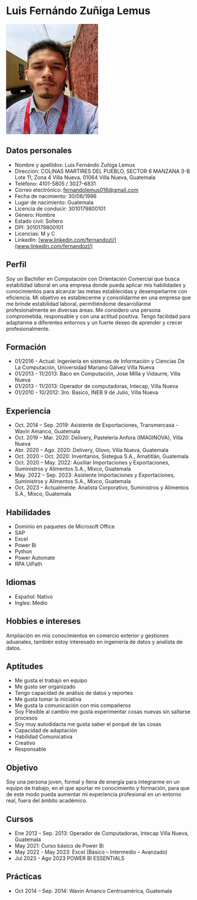 # Luis Fernándo Zuñiga Lemus

<img src="Fernando.jpg" alt="Imagen de Luis Fernándo Zuñiga Lemus" width="250" height="300">

## Datos personales
- Nombre y apellidos: Luis Fernándo Zuñiga Lemus
- Dirección: COLINAS MARTIRES DEL PUEBLO, SECTOR 6 MANZANA 3-B Lote 11, Zona 4 Villa Nueva, 01064 Villa Nueva, Guatemala
- Teléfono: 4101-5805 / 3027-6831
- Correo electrónico: fernandolemus016@gmail.com
- Fecha de nacimiento: 30/06/1996
- Lugar de nacimiento: Guatemala
- Licencia de conducir: 3010179800101
- Género: Hombre
- Estado civil: Soltero
- DPI: 3010179800101
- Licencias: M y C
- LinkedIn: [www.linkedin.com/fernandozl/](www.linkedin.com/fernandozl/)

## Perfil
Soy un Bachiller en Computación con Orientación Comercial que busca estabilidad laboral en una empresa donde pueda aplicar mis habilidades y conocimientos para alcanzar las metas establecidas y desempeñarme con eficiencia. Mi objetivo es establecerme y consolidarme en una empresa que me brinde estabilidad laboral, permitiéndome desarrollarme profesionalmente en diversas áreas. Me considero una persona comprometida, responsable y con una actitud positiva. Tengo facilidad para adaptarme a diferentes entornos y un fuerte deseo de aprender y crecer profesionalmente.

## Formación

- 01/2016 - Actual: Ingeniería en sistemas de Información y Ciencias De La Computación, Universidad Mariano Gálvez Villa Nueva
- 01/2013 - 11/2013: Baco en Computación, Jose Milla y Vidaurre, Villa Nueva
- 01/2013 - 11/2013: Operador de computadoras, Intecap, Villa Nueva
- 01/2010 - 10/2012: 3ro. Basico, INEB 9 de Julio, Villa Nueva

## Experiencia
- Oct. 2014 –  Sep.  2019: Asistente de Exportaciones, Transmercasa - Wavin Amanco, Guatemala
- Oct. 2019 – Mar. 2020: Delivery, Pastelería Anfora (IMAGINOVA), Villa Nueva
- Abr. 2020 – Ago. 2020: Delivery, Glovo, Villa Nueva, Guatemala
- Oct. 2020 – Oct. 2020: Inventarios, Sistegua S.A., Amatitlán, Guatemala
- Oct. 2020 – May. 2022: Auxiliar Importaciones y Exportaciones, Suministros y Alimentos S.A., Mixco, Guatemala
- May. 2022 – Sep. 2023: Asistente Importaciones y Exportaciones, Suministros y Alimentos S.A., Mixco, Guatemala
- Oct. 2023 – Actualmente: Analista Corporativo, Suministros y Alimentos S.A., Mixco, Guatemala

## Habilidades
- Dominio en paquetes de Microsoft Office
- SAP
- Excel
- Power Bi
- Python
- Power Automate
- RPA UiPath

## Idiomas
- Español: Nativo
- Ingles: Medio

## Hobbies e intereses
Ampliación en mis conocimientos en comercio exterior y gestiones aduanales, también estoy interesado en ingeniería de datos y analista de datos.

## Aptitudes
- Me gusta el trabajo en equipo
- Me gusto ser organizado
- Tengo capacidad de análisis de datos y reportes
- Me gusta tomar la iniciativa
- Me gusta la comunicación con mis compañeros
- Soy Flexible al cambio me gusta experimentar cosas nuevas sin saltarse procesos
- Soy muy autodidacta me gusta saber el porqué de las cosas
- Capacidad de adaptación
- Habilidad Comunicativa
- Creativo
- Responsable

## Objetivo
Soy una persona joven, formal y llena de energía para integrarme en un equipo de trabajo, en el que aportar mi conocimiento y formación, para que de este modo pueda aumentar mi experiencia profesional en un entorno real, fuera del ámbito académico.

## Cursos
- Ene 2013 – Sep. 2013: Operador de Computadoras, Intecap Villa Nueva, Guatemala
- May 2021: Curso básico de Power Bi
- May 2022 - May 2023: Excel (Básico – Intermedio – Avanzado)
- Jul 2023 - Ago 2023 POWER BI ESSENTIALS

## Prácticas
- Oct 2014 –  Sep.  2014: Wavin Amanco Centroamérica, Guatemala
